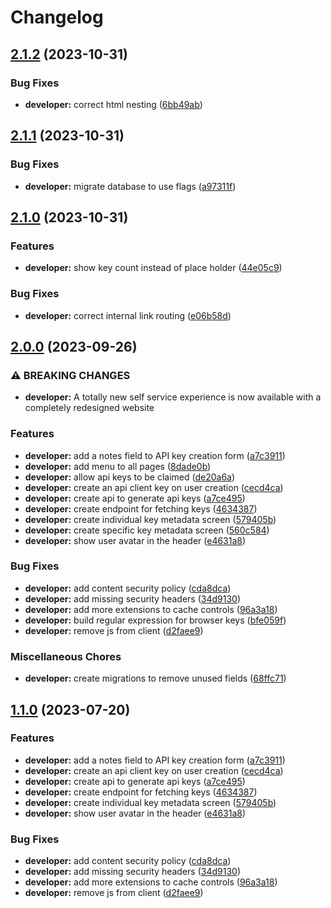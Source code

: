 # Changelog

## [2.1.2](https://github.com/agrc/api.mapserv.utah.gov/compare/developer-v2.1.1...developer-v2.1.2) (2023-10-31)


### Bug Fixes

* **developer:** correct html nesting ([6bb49ab](https://github.com/agrc/api.mapserv.utah.gov/commit/6bb49ab5bb929a503b15b78211ae6728e4841558))

## [2.1.1](https://github.com/agrc/api.mapserv.utah.gov/compare/developer-v2.1.0...developer-v2.1.1) (2023-10-31)


### Bug Fixes

* **developer:** migrate database to use flags ([a97311f](https://github.com/agrc/api.mapserv.utah.gov/commit/a97311f3479e3d2e6b0a64d33b446e06236fe845))

## [2.1.0](https://github.com/agrc/api.mapserv.utah.gov/compare/developer-v2.0.0...developer-v2.1.0) (2023-10-31)


### Features

* **developer:** show key count instead of place holder ([44e05c9](https://github.com/agrc/api.mapserv.utah.gov/commit/44e05c9cc0b47893040c2fabf780d4bac55165b1))


### Bug Fixes

* **developer:** correct internal link routing ([e06b58d](https://github.com/agrc/api.mapserv.utah.gov/commit/e06b58d13e58eec78db7122c0f70c89bc4782e10))

## [2.0.0](https://github.com/agrc/api.mapserv.utah.gov/compare/developer-v1.2.6...developer-v2.0.0) (2023-09-26)


### ⚠ BREAKING CHANGES

* **developer:** A totally new self service experience is now available with a completely redesigned website

### Features

* **developer:** add a notes field to API key creation form ([a7c3911](https://github.com/agrc/api.mapserv.utah.gov/commit/a7c3911d8e3d09322c97aafef1f0565a4087749d))
* **developer:** add menu to all pages ([8dade0b](https://github.com/agrc/api.mapserv.utah.gov/commit/8dade0baf56d8f4e11939f27f1e53af6d7ce02f0))
* **developer:** allow api keys to be claimed ([de20a6a](https://github.com/agrc/api.mapserv.utah.gov/commit/de20a6a7fb0fe23b7ae342f67f872e64a3fa297b))
* **developer:** create an api client key on user creation ([cecd4ca](https://github.com/agrc/api.mapserv.utah.gov/commit/cecd4ca7597ffeae7ed974a22ba2d9600fa699ed))
* **developer:** create api to generate api keys ([a7ce495](https://github.com/agrc/api.mapserv.utah.gov/commit/a7ce495b57a50c677341861f23d3ef47f010a6f9))
* **developer:** create endpoint for fetching keys ([4634387](https://github.com/agrc/api.mapserv.utah.gov/commit/4634387cff44bfc9891dfc7b80fdc380201287fa))
* **developer:** create individual key metadata screen ([579405b](https://github.com/agrc/api.mapserv.utah.gov/commit/579405bcf51c145f3a4b165d1404491207c3fbcd))
* **developer:** create specific key metadata screen ([560c584](https://github.com/agrc/api.mapserv.utah.gov/commit/560c584dfc0b8c34a6660f87af065038da5fc21a))
* **developer:** show user avatar in the header ([e4631a8](https://github.com/agrc/api.mapserv.utah.gov/commit/e4631a8d77bdde83b1271b1e5ed450d088842403))


### Bug Fixes

* **developer:** add content security policy ([cda8dca](https://github.com/agrc/api.mapserv.utah.gov/commit/cda8dca1c65cdb51e54a5996457669d48b6491cb))
* **developer:** add missing security headers ([34d9130](https://github.com/agrc/api.mapserv.utah.gov/commit/34d913050bb164207b7da10134a1612229881cc5))
* **developer:** add more extensions to cache controls ([96a3a18](https://github.com/agrc/api.mapserv.utah.gov/commit/96a3a1812519098118b39aeb11761e1d95818d8d))
* **developer:** build regular expression for browser keys ([bfe059f](https://github.com/agrc/api.mapserv.utah.gov/commit/bfe059f1c954fa182109ee1dcca7d398e87dede9))
* **developer:** remove js from client ([d2faee9](https://github.com/agrc/api.mapserv.utah.gov/commit/d2faee98432d2e3c8551b476e62190c37122a6ef))


### Miscellaneous Chores

* **developer:** create migrations to remove unused fields ([68ffc71](https://github.com/agrc/api.mapserv.utah.gov/commit/68ffc716f4ae0be61a033d32f05be51b420a9265))

## [1.1.0](https://github.com/agrc/api.mapserv.utah.gov/compare/developer-v1.0.0...developer-v1.1.0) (2023-07-20)


### Features

* **developer:** add a notes field to API key creation form ([a7c3911](https://github.com/agrc/api.mapserv.utah.gov/commit/a7c3911d8e3d09322c97aafef1f0565a4087749d))
* **developer:** create an api client key on user creation ([cecd4ca](https://github.com/agrc/api.mapserv.utah.gov/commit/cecd4ca7597ffeae7ed974a22ba2d9600fa699ed))
* **developer:** create api to generate api keys ([a7ce495](https://github.com/agrc/api.mapserv.utah.gov/commit/a7ce495b57a50c677341861f23d3ef47f010a6f9))
* **developer:** create endpoint for fetching keys ([4634387](https://github.com/agrc/api.mapserv.utah.gov/commit/4634387cff44bfc9891dfc7b80fdc380201287fa))
* **developer:** create individual key metadata screen ([579405b](https://github.com/agrc/api.mapserv.utah.gov/commit/579405bcf51c145f3a4b165d1404491207c3fbcd))
* **developer:** show user avatar in the header ([e4631a8](https://github.com/agrc/api.mapserv.utah.gov/commit/e4631a8d77bdde83b1271b1e5ed450d088842403))


### Bug Fixes

* **developer:** add content security policy ([cda8dca](https://github.com/agrc/api.mapserv.utah.gov/commit/cda8dca1c65cdb51e54a5996457669d48b6491cb))
* **developer:** add missing security headers ([34d9130](https://github.com/agrc/api.mapserv.utah.gov/commit/34d913050bb164207b7da10134a1612229881cc5))
* **developer:** add more extensions to cache controls ([96a3a18](https://github.com/agrc/api.mapserv.utah.gov/commit/96a3a1812519098118b39aeb11761e1d95818d8d))
* **developer:** remove js from client ([d2faee9](https://github.com/agrc/api.mapserv.utah.gov/commit/d2faee98432d2e3c8551b476e62190c37122a6ef))
